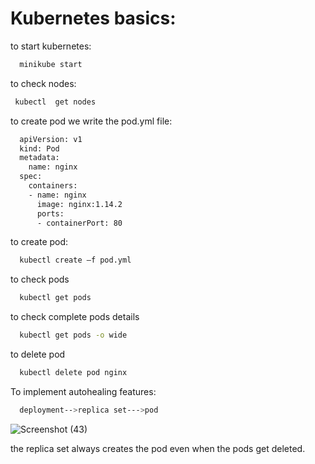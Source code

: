 
# Kubernetes basics:

to start kubernetes:
```bash
  minikube start
```

to check nodes:
```bash
 kubectl  get nodes
```

to create pod we write the pod.yml file: 
```bash
  apiVersion: v1
  kind: Pod
  metadata:
    name: nginx
  spec:
    containers:
    - name: nginx
      image: nginx:1.14.2
      ports:
      - containerPort: 80

```

to create pod:
```bash
  kubectl create –f pod.yml
```
to check pods
```bash
  kubectl get pods
```

to check complete pods details
```bash
  kubectl get pods -o wide
```

to delete pod
```bash
  kubectl delete pod nginx
```

To implement autohealing features:
```bash
  deployment-->replica set--->pod
```
![Screenshot (43)](https://github.com/HIMA10SHREE/Kubernetes_practical/assets/52618743/b0860b9c-1c4a-49ac-b2f5-9e8b9af9721f)

the replica set always creates the pod even when the pods get deleted.



